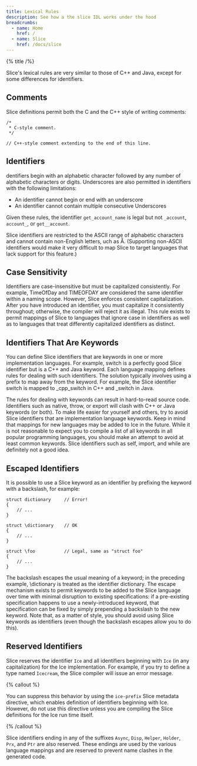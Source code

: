 ```yaml
---
title: Lexical Rules
description: See how a the slice IDL works under the hood
breadcrumbs:
  - name: Home
    href: /
  - name: Slice
    href: /docs/slice
---
```


{% title /%}

Slice's lexical rules are very similar to those of C++ and Java, except for some differences for identifiers.

## Comments

Slice definitions permit both the C and the C++ style of writing comments:

```slice
/*
 * C-style comment.
 */

// C++-style comment extending to the end of this line.
```

## Identifiers

dentifiers begin with an alphabetic character followed by any number of alphabetic characters or digits. Underscores are
also permitted in identifiers with the following limitations:

- An identifier cannot begin or end with an underscore
- An identifier cannot contain multiple consecutive Underscores

Given these rules, the identifier `get_account_name` is legal but not `_account`, `account_`, or `get__account`.

Slice identifiers are restricted to the ASCII range of alphabetic characters and cannot contain non-English letters,
uch as Å. (Supporting non-ASCII identifiers would make it very difficult to map Slice to target languages that lack
support for this feature.)

## Case Sensitivity

Identifiers are case-insensitive but must be capitalized consistently. For example, TimeOfDay and TIMEOFDAY are
considered the same identifier within a naming scope. However, Slice enforces consistent capitalization. After you have
introduced an identifier, you must capitalize it consistently throughout; otherwise, the compiler will reject it as
illegal. This rule exists to permit mappings of Slice to languages that ignore case in identifiers as well as to
languages that treat differently capitalized identifiers as distinct.

## Identifiers That Are Keywords

You can define Slice identifiers that are keywords in one or more implementation languages. For example, switch is a
perfectly good Slice identifier but is a C++ and Java keyword. Each language mapping defines rules for dealing with
such identifiers. The solution typically involves using a prefix to map away from the keyword. For example, the Slice
identifier switch is mapped to \_cpp_switch in C++ and \_switch in Java.

The rules for dealing with keywords can result in hard-to-read source code. Identifiers such as native, throw, or export
will clash with C++ or Java keywords (or both). To make life easier for yourself and others, try to avoid Slice
identifiers that are implementation language keywords. Keep in mind that mappings for new languages may be added to Ice
in the future. While it is not reasonable to expect you to compile a list of all keywords in all popular programming
languages, you should make an attempt to avoid at least common keywords. Slice identifiers such as self, import, and
while are definitely not a good idea.

## Escaped Identifiers

It is possible to use a Slice keyword as an identifier by prefixing the keyword with a backslash, for example:

```slice
struct dictionary     // Error!
{
    // ...
}

struct \dictionary    // OK
{
    // ...
}

struct \foo           // Legal, same as "struct foo"
{
    // ...
}
```

The backslash escapes the usual meaning of a keyword; in the preceding example, \dictionary is treated as the identifier
dictionary. The escape mechanism exists to permit keywords to be added to the Slice language over time with minimal
disruption to existing specifications: if a pre-existing specification happens to use a newly-introduced keyword, that
specification can be fixed by simply prepending a backslash to the new keyword. Note that, as a matter of style, you
should avoid using Slice keywords as identifiers (even though the backslash escapes allow you to do this).

## Reserved Identifiers

Slice reserves the identifier `Ice` and all identifiers beginning with `Ice` (in any capitalization) for the Ice
implementation. For example, if you try to define a type named `Icecream`, the Slice compiler will issue an error
message.

{% callout %}

You can suppress this behavior by using the `ice-prefix` Slice metadata directive, which enables definition of
identifiers beginning with Ice. However, do not use this directive unless you are compiling the Slice definitions for
the Ice run time itself.

{% /callout %}

Slice identifiers ending in any of the suffixes `Async`, `Disp`, `Helper`, `Holder`, `Prx`, and `Ptr` are also reserved.
These endings are used by the various language mappings and are reserved to prevent name clashes in the generated code.
